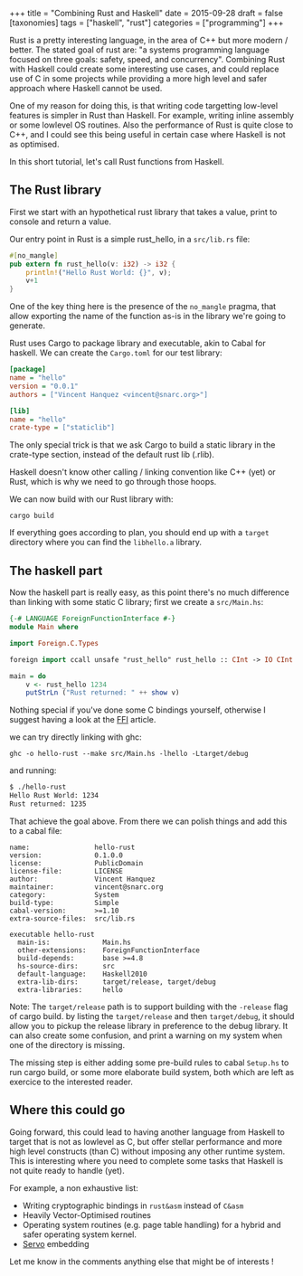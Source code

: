 +++
title = "Combining Rust and Haskell"
date = 2015-09-28
draft = false
[taxonomies]
tags = ["haskell", "rust"]
categories = ["programming"]
+++

Rust is a pretty interesting language, in the area of C++ but more modern /
better. The stated goal of rust are: "a systems programming language focused
on three goals: safety, speed, and concurrency". Combining Rust with Haskell
could create some interesting use cases, and could replace use of C in some
projects while providing a more high level and safer approach where Haskell
cannot be used.

<!-- more -->

One of my reason for doing this, is that writing code targetting low-level
features is simpler in Rust than Haskell. For example, writing inline assembly
or some lowlevel OS routines. Also the performance of Rust is quite close to
C++, and I could see this being useful in certain case where Haskell is not as
optimised.

In this short tutorial, let's call Rust functions from Haskell.

The Rust library
----------------

First we start with an hypothetical rust library that takes a value, print to
console and return a value.

Our entry point in Rust is a simple rust\_hello, in a `src/lib.rs` file:

```rust
#[no_mangle]
pub extern fn rust_hello(v: i32) -> i32 {
    println!("Hello Rust World: {}", v);
    v+1
} 
```

One of the key thing here is the presence of the `no_mangle` pragma, that allow
exporting the name of the function as-is in the library we're going to generate.

Rust uses Cargo to package library and executable, akin to Cabal for haskell.
We can create the `Cargo.toml` for our test library:

```ini
[package]
name = "hello"
version = "0.0.1"
authors = ["Vincent Hanquez <vincent@snarc.org>"]

[lib]
name = "hello"
crate-type = ["staticlib"]
```

The only special trick is that we ask Cargo to build a static library in the
crate-type section, instead of the default rust lib (.rlib).

Haskell doesn't know other calling / linking convention like C++ (yet) or
Rust, which is why we need to go through those hoops.

We can now build with our Rust library with:

    cargo build

If everything goes according to plan, you should end up with a `target` directory where you can find the `libhello.a` library.

The haskell part
----------------

Now the haskell part is really easy, as this point there's no much difference
than linking with some static C library; first we create a `src/Main.hs`:

```haskell
{-# LANGUAGE ForeignFunctionInterface #-}
module Main where

import Foreign.C.Types

foreign import ccall unsafe "rust_hello" rust_hello :: CInt -> IO CInt

main = do
    v <- rust_hello 1234
    putStrLn ("Rust returned: " ++ show v)
```

Nothing special if you've done some C bindings yourself, otherwise I suggest
having a look at the [FFI](https://en.wikibooks.org/wiki/Haskell/FFI) article.

we can try directly linking with ghc:

    ghc -o hello-rust --make src/Main.hs -lhello -Ltarget/debug

and running:

```sh
$ ./hello-rust
Hello Rust World: 1234
Rust returned: 1235
```

That achieve the goal above. From there we can polish things and add this to a cabal file:

```
name:                hello-rust
version:             0.1.0.0
license:             PublicDomain
license-file:        LICENSE
author:              Vincent Hanquez
maintainer:          vincent@snarc.org
category:            System
build-type:          Simple
cabal-version:       >=1.10
extra-source-files:  src/lib.rs

executable hello-rust
  main-is:             Main.hs
  other-extensions:    ForeignFunctionInterface
  build-depends:       base >=4.8
  hs-source-dirs:      src
  default-language:    Haskell2010
  extra-lib-dirs:      target/release, target/debug
  extra-libraries:     hello
```

Note: The `target/release` path is to support building with the `-release` flag of cargo build.
by listing the `target/release` and then `target/debug`, it should allow you to pickup
the release library in preference to the debug library. It can also create some confusion,
and print a warning on my system when one of the directory is missing.

The missing step is either adding some pre-build rules to cabal `Setup.hs` to run cargo build, or
some more elaborate build system, both which are left as exercice to the interested reader.

Where this could go
-------------------

Going forward, this could lead to having another language from Haskell to
target that is not as lowlevel as C, but offer stellar performance and more
high level constructs (than C) without imposing any other runtime system. This
is interesting where you need to complete some tasks that Haskell is not quite
ready to handle (yet).

For example, a non exhaustive list:

* Writing cryptographic bindings in `rust&asm` instead of `C&asm`
* Heavily Vector-Optimised routines
* Operating system routines (e.g. page table handling) for a hybrid and safer operating system kernel.
* [Servo](https://github.com/servo/servo) embedding

Let me know in the comments anything else that might be of interests !
